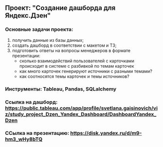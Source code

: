 ## Проект: "Создание дашборда для Яндекс.Дзен"

### Основные задачи проекта:
1) получить данные из базы данных;
2) создать дашборд в соответствии с макетом и ТЗ;
3) подготовить ответы на вопросы менеджеров в формате презентации:
   - сколько взаимодействий пользователей с карточками происходит в системе с разбивкой по темам карточек
   - как много карточек генерируют источники с разными темами?
   - как соотносятся темы карточек и темы источников?

### Инструменты: Tableau, Pandas, SQLalchemy

### Ссылка на дашборд: https://public.tableau.com/app/profile/svetlana.gaisinovich/viz/study_project_Dzen_Yandex_Dashboard/DashboardYandex_Dzen

### ССылка на презентацию: https://disk.yandex.ru/d/m9-hm3_wHy8bTQ
